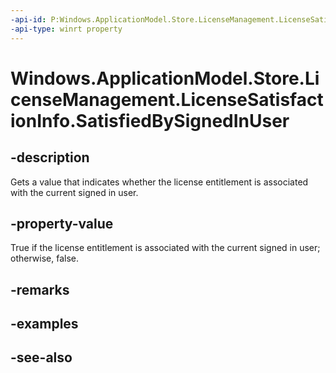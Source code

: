 ```yaml
---
-api-id: P:Windows.ApplicationModel.Store.LicenseManagement.LicenseSatisfactionInfo.SatisfiedBySignedInUser
-api-type: winrt property
---
```


<!-- Property syntax
public bool SatisfiedBySignedInUser { get; }
-->

# Windows.ApplicationModel.Store.LicenseManagement.LicenseSatisfactionInfo.SatisfiedBySignedInUser

## -description
Gets a value that indicates whether the license entitlement is associated with the current signed in user.

## -property-value
True if the license entitlement is associated with the current signed in user; otherwise, false.

## -remarks

## -examples

## -see-also
